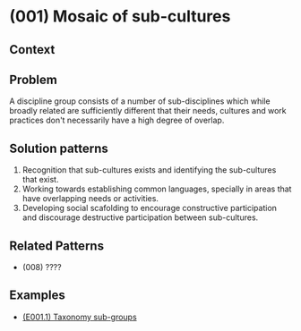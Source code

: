 # (001) Mosaic of sub-cultures

## Context

## Problem

A discipline group consists of a number of sub-disciplines which while broadly related are sufficiently different that their needs, cultures and work practices don't necessarily have a high degree of overlap.


## Solution patterns

1. Recognition that sub-cultures exists and identifying the sub-cultures that exist.
2. Working towards establishing common languages, specially in areas that have overlapping needs or activities.
3. Developing social scafolding to encourage constructive participation and discourage destructive participation between sub-cultures.

## Related Patterns

* (008) ????


## Examples

* [(E001.1) Taxonomy sub-groups](./examples/(E001.1)%20Taxonomy%20sub-groups.md)

<links to examples>